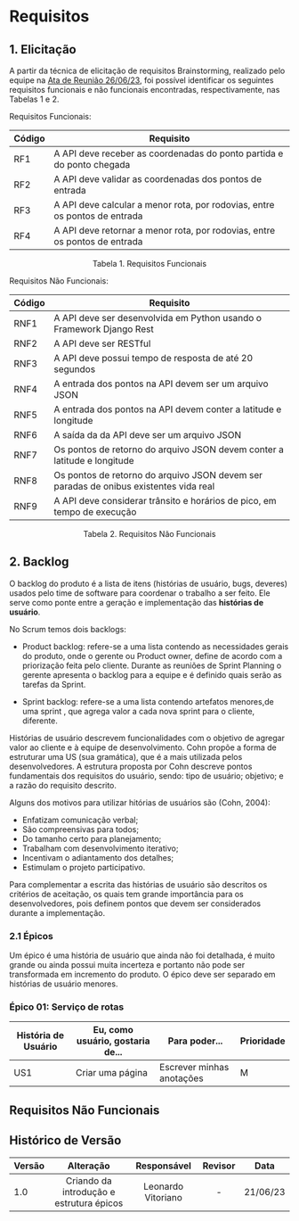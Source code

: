 # Requisitos 

## 1. Elicitação

A partir da técnica de elicitação de requisitos Brainstorming, realizado pelo equipe na [Ata de Reunião 26/06/23](../AtaReuniao/AtaReuniao_2606.md), foi possível identificar os seguintes requisitos funcionais e não funcionais encontradas, respectivamente, nas Tabelas 1 e 2. 

Requisitos Funcionais:

| Código | Requisito |
|   -    |    -      |
|   RF1  | A API deve receber as coordenadas do ponto partida e do ponto chegada |
|   RF2  | A API deve validar as coordenadas dos pontos de entrada |
|   RF3  | A API deve calcular a menor rota, por rodovias, entre os pontos de entrada |
|   RF4  | A API deve retornar a menor rota, por rodovias, entre os pontos de entrada |
<p align="center">Tabela 1. Requisitos Funcionais</p>

Requisitos Não Funcionais:

| Código  | Requisito |
|   -     |    -      |
|   RNF1  | A API deve ser desenvolvida em Python usando o Framework Django Rest |
|   RNF2  | A API deve ser RESTful |
|   RNF3  | A API deve possui tempo de resposta de até 20 segundos |
|   RNF4  | A entrada dos pontos na API devem ser um arquivo JSON |
|   RNF5  | A entrada dos pontos na API devem conter a latitude e longitude |
|   RNF6  | A saída da da API deve ser um arquivo JSON  |
|   RNF7  | Os pontos de retorno do arquivo JSON devem conter a latitude e longitude |
|   RNF8  | Os pontos de retorno do arquivo JSON devem ser paradas de onibus existentes vida real |
|   RNF9  | A API deve considerar trânsito e horários de pico, em tempo de execução |
<p align="center">Tabela 2. Requisitos Não Funcionais</p>


## 2. Backlog

O backlog do produto é a lista de itens (histórias de usuário, bugs, deveres) usados pelo time de software para coordenar o trabalho
a ser feito. Ele serve como ponte entre a geração e implementação das **histórias de usuário**.

No Scrum temos dois backlogs:

- Product backlog: refere-se a uma lista contendo as necessidades gerais do produto, onde o gerente ou Product owner, define de acordo com a priorização feita pelo cliente. Durante as reuniões de Sprint Planning o gerente apresenta o backlog para a equipe e é definido quais serão as tarefas da Sprint.

- Sprint backlog: refere-se a uma lista contendo artefatos menores,de uma sprint , que agrega valor a cada nova sprint para o cliente, diferente.

Histórias de usuário descrevem funcionalidades com o objetivo de agregar valor ao cliente e à equipe de desenvolvimento.
Cohn propõe a forma de estruturar uma US (sua gramática), que é a mais utilizada pelos desenvolvedores. A estrutura
proposta por Cohn descreve pontos fundamentais dos requisitos do usuário, sendo: tipo de usuário; objetivo; e a razão
do requisito descrito.

Alguns dos motivos para utilizar hitórias de usuários são (Cohn, 2004):

- Enfatizam comunicação verbal;
- São compreensivas para todos;
- Do tamanho certo para planejamento;
- Trabalham com desenvolvimento iterativo;
- Incentivam o adiantamento dos detalhes;
- Estimulam o projeto participativo.

Para complementar a escrita das histórias de usuário são descritos os critérios de aceitação, os quais tem grande importância
para os desenvolvedores, pois definem pontos que devem ser considerados durante a implementação. 

### 2.1 Épicos

Um épico é uma história de usuário que ainda não foi detalhada, é muito grande ou ainda possui muita incerteza e portanto não pode ser transformada em incremento do produto. O épico deve ser separado em histórias de usuário menores. 

### Épico 01: Serviço de rotas

| História de Usuário  | Eu, como usuário, gostaria de... | Para poder...                         | Prioridade |
| -----------------|----------------------------------|---------------------------------------|------------|
| US1 |  Criar uma página                 | Escrever minhas anotações             | M          |


## Requisitos Não Funcionais



## Histórico de Versão

| Versão | Alteração |  Responsável  | Revisor | Data  |
| ------ | :-------: | :-----------: | :-----: | :---: |
|  1.0   | Criando da introdução e estrutura épicos | Leonardo Vitoriano |  -   | 21/06/23 |